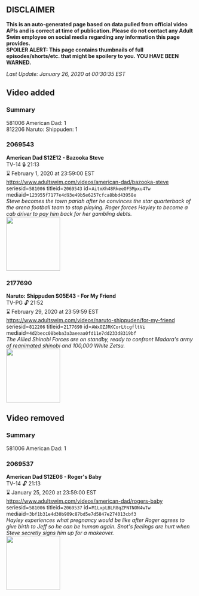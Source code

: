 ## DISCLAIMER
**This is an auto-generated page based on data pulled from official video APIs and is correct at time of publication. Please do not contact any Adult Swim employee on social media regarding any information this page provides.**  
**SPOILER ALERT: This page contains thumbnails of full episodes/shorts/etc. that might be spoilery to you. YOU HAVE BEEN WARNED.**  

_Last Update: January 26, 2020 at 00:30:35 EST_
## Video added
### Summary
581006 American Dad: 1  
812206 Naruto: Shippuden: 1  
### 2069543
**American Dad S12E12 - Bazooka Steve**  
TV-14 🔒 21:13  
⌛ February 1, 2020 at 23:59:00 EST  
https://www.adultswim.com/videos/american-dad/bazooka-steve  
seriesid=`581006` titleid=`2069543` id=`AitmXh48RkeeOF5Mpxu47w` mediaid=`123955f7177e4d93e49b5e6257cfca8bbd43958e`  
_Steve becomes the town pariah after he convinces the star quarterback of the arena football team to stop playing. Roger forces Hayley to become a cab driver to pay him back for her gambling debts._  
<a href="https://i.cdn.turner.com/adultswim/big/image-upload/thumbnails/thumb-2_image-151870777267015.jpg"><img src="https://i.cdn.turner.com/adultswim/big/image-upload/thumbnails/thumb-2_image-151870777267015.jpg" height="144px" /></a>
### 2177690
**Naruto: Shippuden S05E43 - For My Friend**  
TV-PG 🔓 21:52  
⌛ February 29, 2020 at 23:59:59 EST  
https://www.adultswim.com/videos/naruto-shippuden/for-my-friend  
seriesid=`812206` titleid=`2177690` id=`AWxOZJRKCorLtcgfltVi` mediaid=`4d2becc08beba3a3aeeaa0fd11e7dd233d8319bf`  
_The Allied Shinobi Forces are on standby, ready to confront Madara's army of reanimated shinobi and 100,000 White Zetsu._  
<a href="https://media.cdn.adultswim.com/uploads/20190802/thumbnails/2_19821147425-narutoshippuden_261.jpg"><img src="https://media.cdn.adultswim.com/uploads/20190802/thumbnails/2_19821147425-narutoshippuden_261.jpg" height="144px" /></a>
## Video removed
### Summary
581006 American Dad: 1  
### 2069537
**American Dad S12E06 - Roger's Baby**  
TV-14 🔓 21:13  
⌛ January 25, 2020 at 23:59:00 EST  
https://www.adultswim.com/videos/american-dad/rogers-baby  
seriesid=`581006` titleid=`2069537` id=`M1LxpLBLR8qZPNTNON4wTw` mediaid=`3bf1b31e4d30b909c87bd5e7d5847e274013cbf3`  
_Hayley experiences what pregnancy would be like after Roger agrees to give birth to Jeff so he can be human again. Snot's feelings are hurt when Steve secretly signs him up for a makeover._  
<a href="https://i.cdn.turner.com/adultswim/big/image-upload/thumbnails/thumb-2_image-15175251542555.jpg"><img src="https://i.cdn.turner.com/adultswim/big/image-upload/thumbnails/thumb-2_image-15175251542555.jpg" height="144px" /></a>
